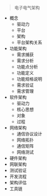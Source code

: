 
> 电子电气架构

* 概念
	* 驱动力
	* 平台
	* 架构
	* 平台架构关系
* 功能架构
	* 需求捕获
	* 需求分析
	* 功能点分析
	* 功能定义
	* 功能规格说明
	* 需求验证
	* 需求管理
* 软件架构
	* 驱动力
	* 核心思想
	* 对象
	* 过程
* 网络架构
	* 通信协议设计
	* 网络拓扑
	* 通信矩阵
	* 网络测试
* 硬件架构
* 网联架构
* 测试验证
* 开发流程
* 架构评估
* 工具链
